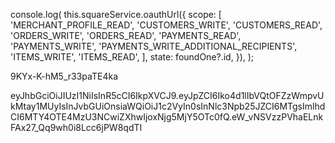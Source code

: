 console.log(
this.squareService.oauthUrl({
scope: [
'MERCHANT_PROFILE_READ',
'CUSTOMERS_WRITE',
'CUSTOMERS_READ',
'ORDERS_WRITE',
'ORDERS_READ',
'PAYMENTS_READ',
'PAYMENTS_WRITE',
'PAYMENTS_WRITE_ADDITIONAL_RECIPIENTS',
'ITEMS_WRITE',
'ITEMS_READ',
],
state: foundOne?.id,
}),
);

9KYx-K-hM5_r33paTE4ka

eyJhbGciOiJIUzI1NiIsInR5cCI6IkpXVCJ9.eyJpZCI6Iko4d1lIbVQtOFZzWmpvUkMtay1MUyIsInJvbGUiOnsiaWQiOiJ1c2VyIn0sInNlc3Npb25JZCI6MTgsImlhdCI6MTY4OTE4MzU3NCwiZXhwIjoxNjg5MjY5OTc0fQ.eW_vNSVzzPVhaELnkFAx27_Qq9wh0i8Lcc6jPW8qdTI

